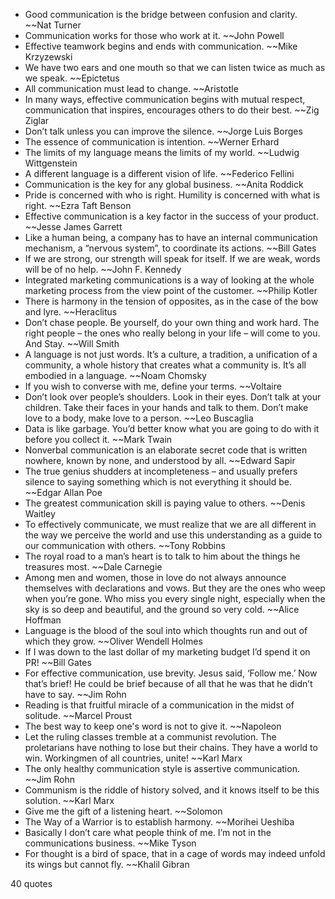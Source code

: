  - Good communication is the bridge between confusion and clarity. ~~Nat Turner
 - Communication works for those who work at it. ~~John Powell
 - Effective teamwork begins and ends with communication. ~~Mike Krzyzewski
 - We have two ears and one mouth so that we can listen twice as much as we speak. ~~Epictetus
 - All communication must lead to change. ~~Aristotle
 - In many ways, effective communication begins with mutual respect, communication that inspires, encourages others to do their best. ~~Zig Ziglar
 - Don’t talk unless you can improve the silence. ~~Jorge Luis Borges
 - The essence of communication is intention. ~~Werner Erhard
 - The limits of my language means the limits of my world. ~~Ludwig Wittgenstein
 - A different language is a different vision of life. ~~Federico Fellini
 - Communication is the key for any global business. ~~Anita Roddick
 - Pride is concerned with who is right. Humility is concerned with what is right. ~~Ezra Taft Benson
 - Effective communication is a key factor in the success of your product. ~~Jesse James Garrett
 - Like a human being, a company has to have an internal communication mechanism, a “nervous system”, to coordinate its actions. ~~Bill Gates
 - If we are strong, our strength will speak for itself. If we are weak, words will be of no help. ~~John F. Kennedy
 - Integrated marketing communications is a way of looking at the whole marketing process from the view point of the customer. ~~Philip Kotler
 - There is harmony in the tension of opposites, as in the case of the bow and lyre. ~~Heraclitus
 - Don’t chase people. Be yourself, do your own thing and work hard. The right people – the ones who really belong in your life – will come to you. And Stay. ~~Will Smith
 - A language is not just words. It’s a culture, a tradition, a unification of a community, a whole history that creates what a community is. It’s all embodied in a language. ~~Noam Chomsky
 - If you wish to converse with me, define your terms. ~~Voltaire
 - Don’t look over people’s shoulders. Look in their eyes. Don’t talk at your children. Take their faces in your hands and talk to them. Don’t make love to a body, make love to a person. ~~Leo Buscaglia
 - Data is like garbage. You’d better know what you are going to do with it before you collect it. ~~Mark Twain
 - Nonverbal communication is an elaborate secret code that is written nowhere, known by none, and understood by all. ~~Edward Sapir
 - The true genius shudders at incompleteness – and usually prefers silence to saying something which is not everything it should be. ~~Edgar Allan Poe
 - The greatest communication skill is paying value to others. ~~Denis Waitley
 - To effectively communicate, we must realize that we are all different in the way we perceive the world and use this understanding as a guide to our communication with others. ~~Tony Robbins
 - The royal road to a man’s heart is to talk to him about the things he treasures most. ~~Dale Carnegie
 - Among men and women, those in love do not always announce themselves with declarations and vows. But they are the ones who weep when you’re gone. Who miss you every single night, especially when the sky is so deep and beautiful, and the ground so very cold. ~~Alice Hoffman
 - Language is the blood of the soul into which thoughts run and out of which they grow. ~~Oliver Wendell Holmes
 - If I was down to the last dollar of my marketing budget I’d spend it on PR! ~~Bill Gates
 - For effective communication, use brevity. Jesus said, ‘Follow me.’ Now that’s brief! He could be brief because of all that he was that he didn’t have to say. ~~Jim Rohn
 - Reading is that fruitful miracle of a communication in the midst of solitude. ~~Marcel Proust
 - The best way to keep one's word is not to give it. ~~Napoleon
 - Let the ruling classes tremble at a communist revolution. The proletarians have nothing to lose but their chains. They have a world to win. Workingmen of all countries, unite! ~~Karl Marx
 - The only healthy communication style is assertive communication. ~~Jim Rohn
 - Communism is the riddle of history solved, and it knows itself to be this solution. ~~Karl Marx
 - Give me the gift of a listening heart. ~~Solomon
 - The Way of a Warrior is to establish harmony. ~~Morihei Ueshiba
 - Basically I don’t care what people think of me. I’m not in the communications business. ~~Mike Tyson
 - For thought is a bird of space, that in a cage of words may indeed unfold its wings but cannot fly. ~~Khalil Gibran

40 quotes